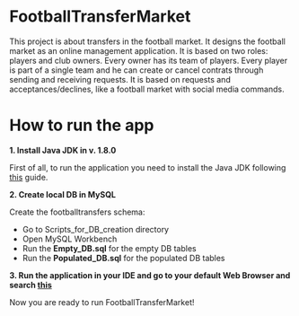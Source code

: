 # FootballTransferMarket

This project is about transfers in the football market. It designs the football market as an online management 
application. It is based on two roles: players and club owners.
Every owner has its team of players. Every player is part of a single team and he can create or cancel contrats through sending and receiving requests.
It is based on requests and acceptances/declines, like a football market with social media commands.


# How to run the app

**1. Install Java JDK in v. 1.8.0**

First of all, to run the application you need to install the Java JDK following [this](https://www.oracle.com/java/technologies/javase/javase8-archive-downloads.html) guide.

**2. Create local DB in MySQL**

 Create the footballtransfers schema:
 - Go to Scripts_for_DB_creation directory
 - Open MySQL Workbench
 - Run the **Empty_DB.sql** for the empty DB tables
 - Run the **Populated_DB.sql** for the populated DB tables
 
 **3. Run the application in your IDE and go to your default Web Browser and search [this](http://localhost:8080)**
 
Now you are ready to run FootballTransferMarket!

 
 
 
 
 
